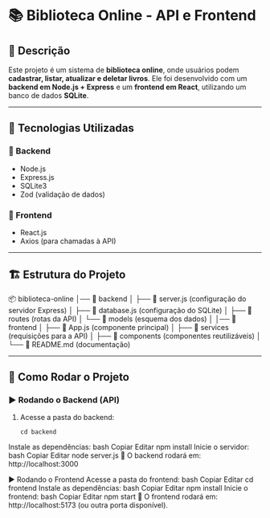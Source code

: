 # 📚 Biblioteca Online - API e Frontend  

## 📌 Descrição  
Este projeto é um sistema de **biblioteca online**, onde usuários podem **cadastrar, listar, atualizar e deletar livros**. Ele foi desenvolvido com um **backend em Node.js + Express** e um **frontend em React**, utilizando um banco de dados **SQLite**.  

---

## 🚀 Tecnologias Utilizadas  

### 🔹 Backend  
- Node.js  
- Express.js  
- SQLite3  
- Zod (validação de dados)  

### 🔹 Frontend  
- React.js  
- Axios (para chamadas à API)  

---

## 🏗️ Estrutura do Projeto  

📦 biblioteca-online
│── 📂 backend
│ ├── 📄 server.js (configuração do servidor Express)
│ ├── 📄 database.js (configuração do SQLite)
│ ├── 📂 routes (rotas da API)
│ └── 📂 models (esquema dos dados)
│
│── 📂 frontend
│ ├── 📄 App.js (componente principal)
│ ├── 📂 services (requisições para a API)
│ ├── 📂 components (componentes reutilizáveis)
│
└── 📄 README.md (documentação)

---

## 🔧 Como Rodar o Projeto  

### ▶️ Rodando o Backend (API)  
1. Acesse a pasta do backend:  
   ```
   cd backend
Instale as dependências:
bash
Copiar
Editar
npm install
Inicie o servidor:
bash
Copiar
Editar
node server.js
📌 O backend rodará em: http://localhost:3000

▶️ Rodando o Frontend
Acesse a pasta do frontend:
bash
Copiar
Editar
cd frontend
Instale as dependências:
bash
Copiar
Editar
npm install
Inicie o frontend:
bash
Copiar
Editar
npm start
📌 O frontend rodará em: http://localhost:5173 (ou outra porta disponível).
